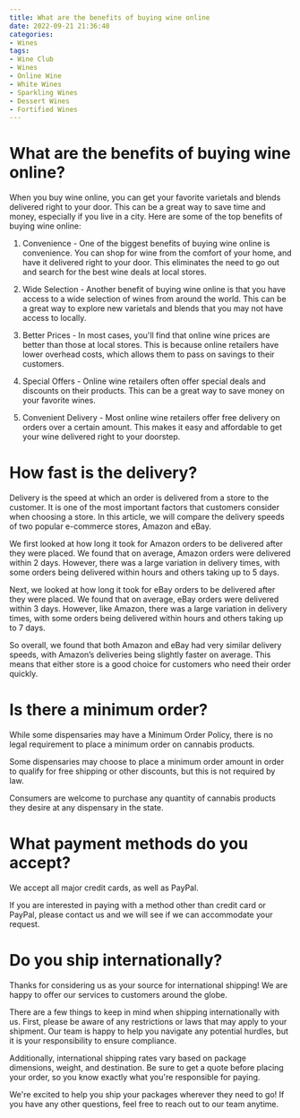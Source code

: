 ```yaml
---
title: What are the benefits of buying wine online
date: 2022-09-21 21:36:48
categories:
- Wines
tags:
- Wine Club
- Wines
- Online Wine
- White Wines
- Sparkling Wines
- Dessert Wines
- Fortified Wines
---
```



#  What are the benefits of buying wine online?

When you buy wine online, you can get your favorite varietals and blends delivered right to your door. This can be a great way to save time and money, especially if you live in a city. Here are some of the top benefits of buying wine online:

1. Convenience - One of the biggest benefits of buying wine online is convenience. You can shop for wine from the comfort of your home, and have it delivered right to your door. This eliminates the need to go out and search for the best wine deals at local stores.

2. Wide Selection - Another benefit of buying wine online is that you have access to a wide selection of wines from around the world. This can be a great way to explore new varietals and blends that you may not have access to locally.

3. Better Prices - In most cases, you'll find that online wine prices are better than those at local stores. This is because online retailers have lower overhead costs, which allows them to pass on savings to their customers.

4. Special Offers - Online wine retailers often offer special deals and discounts on their products. This can be a great way to save money on your favorite wines.

5. Convenient Delivery - Most online wine retailers offer free delivery on orders over a certain amount. This makes it easy and affordable to get your wine delivered right to your doorstep.

#  How fast is the delivery?

Delivery is the speed at which an order is delivered from a store to the customer. It is one of the most important factors that customers consider when choosing a store. In this article, we will compare the delivery speeds of two popular e-commerce stores, Amazon and eBay.

We first looked at how long it took for Amazon orders to be delivered after they were placed. We found that on average, Amazon orders were delivered within 2 days. However, there was a large variation in delivery times, with some orders being delivered within hours and others taking up to 5 days.

Next, we looked at how long it took for eBay orders to be delivered after they were placed. We found that on average, eBay orders were delivered within 3 days. However, like Amazon, there was a large variation in delivery times, with some orders being delivered within hours and others taking up to 7 days.

So overall, we found that both Amazon and eBay had very similar delivery speeds, with Amazon’s deliveries being slightly faster on average. This means that either store is a good choice for customers who need their order quickly.

#  Is there a minimum order?

While some dispensaries may have a Minimum Order Policy, there is no legal requirement to place a minimum order on cannabis products.

Some dispensaries may choose to place a minimum order amount in order to qualify for free shipping or other discounts, but this is not required by law.

Consumers are welcome to purchase any quantity of cannabis products they desire at any dispensary in the state.

#  What payment methods do you accept?

We accept all major credit cards, as well as PayPal.

If you are interested in paying with a method other than credit card or PayPal, please contact us and we will see if we can accommodate your request.

#  Do you ship internationally?

Thanks for considering us as your source for international shipping! We are happy to offer our services to customers around the globe.

There are a few things to keep in mind when shipping internationally with us. First, please be aware of any restrictions or laws that may apply to your shipment. Our team is happy to help you navigate any potential hurdles, but it is your responsibility to ensure compliance.

Additionally, international shipping rates vary based on package dimensions, weight, and destination. Be sure to get a quote before placing your order, so you know exactly what you're responsible for paying.

We're excited to help you ship your packages wherever they need to go! If you have any other questions, feel free to reach out to our team anytime.